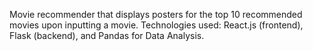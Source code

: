 Movie recommender that displays posters for the top 10 recommended movies upon inputting a movie. Technologies used: React.js (frontend), Flask (backend), and Pandas for Data Analysis.
